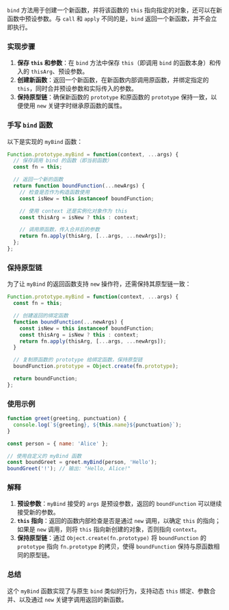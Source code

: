 `bind` 方法用于创建一个新函数，并将该函数的 `this` 指向指定的对象，还可以在新函数中预设参数。与 `call` 和 `apply` 不同的是，`bind` 返回一个新函数，并不会立即执行。

### 实现步骤

1. **保存 `this` 和参数**：在 `bind` 方法中保存 `this`（即调用 `bind` 的函数本身）和传入的 `thisArg`、预设参数。
2. **创建新函数**：返回一个新函数，在新函数内部调用原函数，并绑定指定的 `this`，同时合并预设参数和实际传入的参数。
3. **保持原型链**：确保新函数的 `prototype` 和原函数的 `prototype` 保持一致，以便使用 `new` 关键字时继承原函数的属性。

### 手写 `bind` 函数

以下是实现的 `myBind` 函数：

```javascript
Function.prototype.myBind = function(context, ...args) {
  // 保存调用 bind 的函数（即当前函数）
  const fn = this;

  // 返回一个新的函数
  return function boundFunction(...newArgs) {
    // 检查是否作为构造函数使用
    const isNew = this instanceof boundFunction;

    // 使用 context 还是实例化对象作为 this
    const thisArg = isNew ? this : context;

    // 调用原函数，传入合并后的参数
    return fn.apply(thisArg, [...args, ...newArgs]);
  };
};
```

### 保持原型链

为了让 `myBind` 的返回函数支持 `new` 操作符，还需保持其原型链一致：

```javascript
Function.prototype.myBind = function(context, ...args) {
  const fn = this;

  // 创建返回的绑定函数
  function boundFunction(...newArgs) {
    const isNew = this instanceof boundFunction;
    const thisArg = isNew ? this : context;
    return fn.apply(thisArg, [...args, ...newArgs]);
  }

  // 复制原函数的 prototype 给绑定函数，保持原型链
  boundFunction.prototype = Object.create(fn.prototype);

  return boundFunction;
};
```

### 使用示例

```javascript
function greet(greeting, punctuation) {
  console.log(`${greeting}, ${this.name}${punctuation}`);
}

const person = { name: 'Alice' };

// 使用自定义的 myBind 函数
const boundGreet = greet.myBind(person, 'Hello');
boundGreet('!'); // 输出: "Hello, Alice!"
```

### 解释

1. **预设参数**：`myBind` 接受的 `args` 是预设参数，返回的 `boundFunction` 可以继续接受新的参数。
2. **`this` 指向**：返回的函数内部检查是否是通过 `new` 调用，以确定 `this` 的指向；如果是 `new` 调用，则将 `this` 指向新创建的对象，否则指向 `context`。
3. **保持原型链**：通过 `Object.create(fn.prototype)` 将 `boundFunction` 的 `prototype` 指向 `fn.prototype` 的拷贝，使得 `boundFunction` 保持与原函数相同的原型链。

### 总结

这个 `myBind` 函数实现了与原生 `bind` 类似的行为，支持动态 `this` 绑定、参数合并、以及通过 `new` 关键字调用返回的新函数。